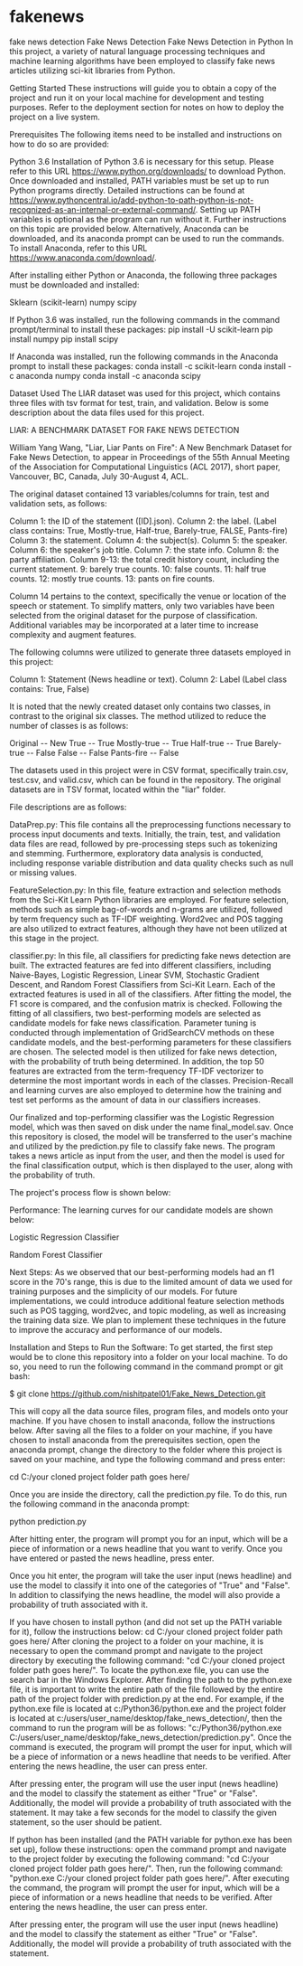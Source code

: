 # fakenews
fake news detection
Fake News Detection
Fake News Detection in Python
In this project, a variety of natural language processing techniques and machine learning algorithms have been employed to classify fake news articles utilizing sci-kit libraries from Python.

Getting Started These instructions will guide you to obtain a copy of the project and run it on your local machine for development and testing purposes. Refer to the deployment section for notes on how to deploy the project on a live system.

Prerequisites The following items need to be installed and instructions on how to do so are provided:

Python 3.6 Installation of Python 3.6 is necessary for this setup. Please refer to this URL https://www.python.org/downloads/ to download Python. Once downloaded and installed, PATH variables must be set up to run Python programs directly. Detailed instructions can be found at https://www.pythoncentral.io/add-python-to-path-python-is-not-recognized-as-an-internal-or-external-command/. Setting up PATH variables is optional as the program can run without it. Further instructions on this topic are provided below. Alternatively, Anaconda can be downloaded, and its anaconda prompt can be used to run the commands. To install Anaconda, refer to this URL https://www.anaconda.com/download/.

After installing either Python or Anaconda, the following three packages must be downloaded and installed:

Sklearn (scikit-learn) numpy scipy

If Python 3.6 was installed, run the following commands in the command prompt/terminal to install these packages: pip install -U scikit-learn pip install numpy pip install scipy

If Anaconda was installed, run the following commands in the Anaconda prompt to install these packages: conda install -c scikit-learn conda install -c anaconda numpy conda install -c anaconda scipy

Dataset Used The LIAR dataset was used for this project, which contains three files with tsv format for test, train, and validation. Below is some description about the data files used for this project.

LIAR: A BENCHMARK DATASET FOR FAKE NEWS DETECTION

William Yang Wang, "Liar, Liar Pants on Fire": A New Benchmark Dataset for Fake News Detection, to appear in Proceedings of the 55th Annual Meeting of the Association for Computational Linguistics (ACL 2017), short paper, Vancouver, BC, Canada, July 30-August 4, ACL.

The original dataset contained 13 variables/columns for train, test and validation sets, as follows:

Column 1: the ID of the statement ([ID].json). Column 2: the label. (Label class contains: True, Mostly-true, Half-true, Barely-true, FALSE, Pants-fire) Column 3: the statement. Column 4: the subject(s). Column 5: the speaker. Column 6: the speaker's job title. Column 7: the state info. Column 8: the party affiliation. Column 9-13: the total credit history count, including the current statement. 9: barely true counts. 10: false counts. 11: half true counts. 12: mostly true counts. 13: pants on fire counts.

Column 14 pertains to the context, specifically the venue or location of the speech or statement. To simplify matters, only two variables have been selected from the original dataset for the purpose of classification. Additional variables may be incorporated at a later time to increase complexity and augment features.

The following columns were utilized to generate three datasets employed in this project:

Column 1: Statement (News headline or text). Column 2: Label (Label class contains: True, False)

It is noted that the newly created dataset only contains two classes, in contrast to the original six classes. The method utilized to reduce the number of classes is as follows:

Original -- New True -- True Mostly-true -- True Half-true -- True Barely-true -- False False -- False Pants-fire -- False

The datasets used in this project were in CSV format, specifically train.csv, test.csv, and valid.csv, which can be found in the repository. The original datasets are in TSV format, located within the "liar" folder.

File descriptions are as follows:

DataPrep.py: This file contains all the preprocessing functions necessary to process input documents and texts. Initially, the train, test, and validation data files are read, followed by pre-processing steps such as tokenizing and stemming. Furthermore, exploratory data analysis is conducted, including response variable distribution and data quality checks such as null or missing values.

FeatureSelection.py: In this file, feature extraction and selection methods from the Sci-Kit Learn Python libraries are employed. For feature selection, methods such as simple bag-of-words and n-grams are utilized, followed by term frequency such as TF-IDF weighting. Word2vec and POS tagging are also utilized to extract features, although they have not been utilized at this stage in the project.

classifier.py: In this file, all classifiers for predicting fake news detection are built. The extracted features are fed into different classifiers, including Naive-Bayes, Logistic Regression, Linear SVM, Stochastic Gradient Descent, and Random Forest Classifiers from Sci-Kit Learn. Each of the extracted features is used in all of the classifiers. After fitting the model, the F1 score is compared, and the confusion matrix is checked. Following the fitting of all classifiers, two best-performing models are selected as candidate models for fake news classification. Parameter tuning is conducted through implementation of GridSearchCV methods on these candidate models, and the best-performing parameters for these classifiers are chosen. The selected model is then utilized for fake news detection, with the probability of truth being determined. In addition, the top 50 features are extracted from the term-frequency TF-IDF vectorizer to determine the most important words in each of the classes. Precision-Recall and learning curves are also employed to determine how the training and test set performs as the amount of data in our classifiers increases.

Our finalized and top-performing classifier was the Logistic Regression model, which was then saved on disk under the name final_model.sav. Once this repository is closed, the model will be transferred to the user's machine and utilized by the prediction.py file to classify fake news. The program takes a news article as input from the user, and then the model is used for the final classification output, which is then displayed to the user, along with the probability of truth.

The project's process flow is shown below:

Performance: The learning curves for our candidate models are shown below:

Logistic Regression Classifier

Random Forest Classifier

Next Steps: As we observed that our best-performing models had an f1 score in the 70's range, this is due to the limited amount of data we used for training purposes and the simplicity of our models. For future implementations, we could introduce additional feature selection methods such as POS tagging, word2vec, and topic modeling, as well as increasing the training data size. We plan to implement these techniques in the future to improve the accuracy and performance of our models.

Installation and Steps to Run the Software: To get started, the first step would be to clone this repository into a folder on your local machine. To do so, you need to run the following command in the command prompt or git bash:

$ git clone https://github.com/nishitpatel01/Fake_News_Detection.git

This will copy all the data source files, program files, and models onto your machine. If you have chosen to install anaconda, follow the instructions below. After saving all the files to a folder on your machine, if you have chosen to install anaconda from the prerequisites section, open the anaconda prompt, change the directory to the folder where this project is saved on your machine, and type the following command and press enter:

cd C:/your cloned project folder path goes here/

Once you are inside the directory, call the prediction.py file. To do this, run the following command in the anaconda prompt:

python prediction.py

After hitting enter, the program will prompt you for an input, which will be a piece of information or a news headline that you want to verify. Once you have entered or pasted the news headline, press enter.

Once you hit enter, the program will take the user input (news headline) and use the model to classify it into one of the categories of "True" and "False". In addition to classifying the news headline, the model will also provide a probability of truth associated with it.

If you have chosen to install python (and did not set up the PATH variable for it), follow the instructions below:
cd C:/your cloned project folder path goes here/
After cloning the project to a folder on your machine, it is necessary to open the command prompt and navigate to the project directory by executing the following command: "cd C:/your cloned project folder path goes here/". To locate the python.exe file, you can use the search bar in the Windows Explorer. After finding the path to the python.exe file, it is important to write the entire path of the file followed by the entire path of the project folder with prediction.py at the end. For example, if the python.exe file is located at c:/Python36/python.exe and the project folder is located at c:/users/user_name/desktop/fake_news_detection/, then the command to run the program will be as follows: "c:/Python36/python.exe C:/users/user_name/desktop/fake_news_detection/prediction.py". Once the command is executed, the program will prompt the user for input, which will be a piece of information or a news headline that needs to be verified. After entering the news headline, the user can press enter.

After pressing enter, the program will use the user input (news headline) and the model to classify the statement as either "True" or "False". Additionally, the model will provide a probability of truth associated with the statement. It may take a few seconds for the model to classify the given statement, so the user should be patient.

If python has been installed (and the PATH variable for python.exe has been set up), follow these instructions: open the command prompt and navigate to the project folder by executing the following command: "cd C:/your cloned project folder path goes here/". Then, run the following command: "python.exe C:/your cloned project folder path goes here/". After executing the command, the program will prompt the user for input, which will be a piece of information or a news headline that needs to be verified. After entering the news headline, the user can press enter.

After pressing enter, the program will use the user input (news headline) and the model to classify the statement as either "True" or "False". Additionally, the model will provide a probability of truth associated with the statement.
